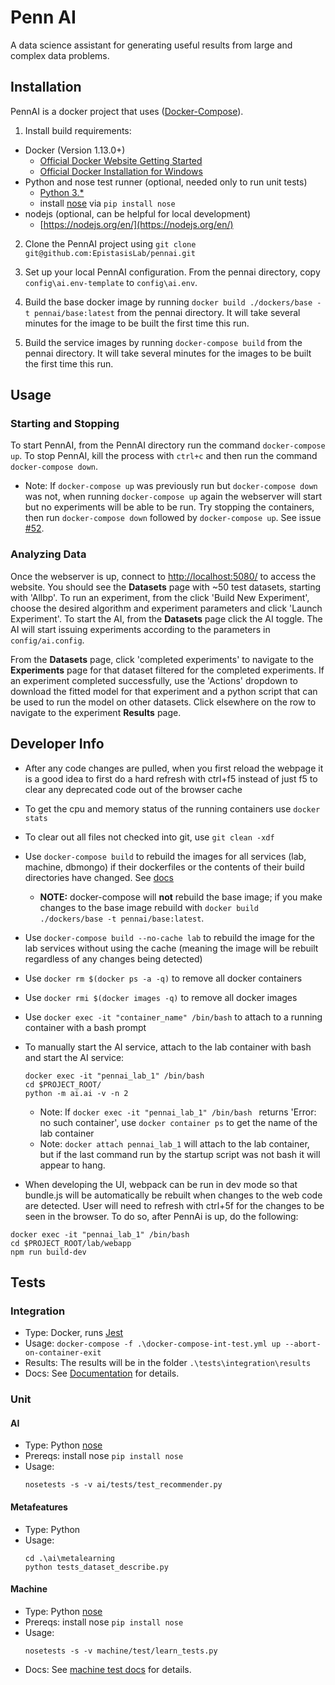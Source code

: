 # Penn AI
A data science assistant for generating useful results from large and complex data problems.



## Installation
PennAI is a docker project that uses ([Docker-Compose](https://docs.docker.com/compose/)).

1. Install build requirements:
  - Docker (Version 1.13.0+)
  	- [Official Docker Website Getting Started](https://docs.docker.com/engine/getstarted/step_one/)
	- [Official Docker Installation for Windows](https://docs.docker.com/docker-for-windows/install/)
  - Python and nose test runner (optional, needed only to run unit tests)
  	- [Python 3.* ](https://www.python.org/downloads/)
  	- install [nose](https://pypi.org/project/nose/) via `pip install nose`
  - nodejs (optional, can be helpful for local development)
  	- [https://nodejs.org/en/](https://nodejs.org/en/)

2. Clone the PennAI project using `git clone git@github.com:EpistasisLab/pennai.git`


3. Set up your local PennAI configuration. From the pennai directory, copy `config\ai.env-template` to `config\ai.env`.


4. Build the base docker image by running `docker build ./dockers/base -t pennai/base:latest` from the pennai directory.  It will take several minutes for the image to be built the first time this run.  

5. Build the service images by running `docker-compose build` from the pennai directory.  It will take several minutes for the images to be built the first time this run.

## Usage
### Starting and Stopping ###
To start PennAI, from the PennAI directory run the command `docker-compose up`.  To stop PennAI, kill the process with `ctrl+c` and then run the command `docker-compose down`.

- Note: If `docker-compose up` was previously run but `docker-compose down` was not, when running `docker-compose up` again the webserver will start but no experiments will be able to be run.  Try stopping the containers, then run `docker-compose down` followed by `docker-compose up`.  See issue [#52](https://github.com/EpistasisLab/pennai/issues/52).

### Analyzing Data ###
Once the webserver is up, connect to <http://localhost:5080/> to access the website.  You should see the **Datasets** page with ~50 test datasets, starting with 'Allbp'.  To run an experiment, from the click 'Build New Experiment', choose the desired algorithm and experiment parameters and click 'Launch Experiment'.  To start the AI, from the **Datasets** page click the AI toggle.  The AI will start issuing experiments according to the parameters in `config/ai.config`.

From the **Datasets** page, click 'completed experiments' to navigate to the **Experiments** page for that dataset filtered for the completed experiments.  If an experiment completed successfully, use the 'Actions' dropdown to download the fitted model for that experiment and a python script that can be used to run the model on other datasets.  Click elsewhere on the row to navigate to the experiment **Results** page.


## Developer Info
-  After any code changes are pulled, when you first reload the webpage it is a good idea to first do a hard refresh with ctrl+f5 instead of just f5 to clear any deprecated code out of the browser cache
- To get the cpu and memory status of the running containers use `docker stats`
- To clear out all files not checked into git, use `git clean -xdf`
- Use `docker-compose build` to rebuild the images for all services (lab, machine, dbmongo) if their dockerfiles or the contents of their build directories have changed. See [docs](https://docs.docker.com/compose/reference/build/)
	- **NOTE:** docker-compose will **not** rebuild the base image; if you make changes to the base image rebuild with `docker build ./dockers/base -t pennai/base:latest`.
- Use `docker-compose build --no-cache lab` to rebuild the image for the lab services without using the cache (meaning the image will be rebuilt regardless of any changes being detected)
- Use `docker rm $(docker ps -a -q)` to remove all docker containers
- Use `docker rmi $(docker images -q)` to remove all docker images
- Use `docker exec -it "container_name" /bin/bash` to attach to a running container with a bash prompt
- To manually start the AI service, attach to the lab container with bash and start the AI service:

  ```
  docker exec -it "pennai_lab_1" /bin/bash
  cd $PROJECT_ROOT/
  python -m ai.ai -v -n 2
  ```
	- Note: If `docker exec -it "pennai_lab_1" /bin/bash ` returns 'Error: no such container', use `docker container ps` to get the name of the lab container
	- Note: `docker attach pennai_lab_1` will attach to the lab container, but if the last command run by the startup script was not bash it will appear to hang.
- When developing the UI, webpack can be run in dev mode so that bundle.js will be automatically be rebuilt when changes to the web code are detected.  User will need to refresh with ctrl+5f for the changes to be seen in the browser.  To do so, after PennAi is up, do the following:
```
docker exec -it "pennai_lab_1" /bin/bash
cd $PROJECT_ROOT/lab/webapp
npm run build-dev
```


## Tests

### Integration
- Type: Docker, runs [Jest](https://jestjs.io/)
- Usage: `docker-compose -f .\docker-compose-int-test.yml up --abort-on-container-exit`
- Results: The results will be in the folder `.\tests\integration\results`
- Docs: See [Documentation](https://github.com/EpistasisLab/pennai/blob/pennai_lite/tests/integration/readme.md) for details.


### Unit
#### AI
- Type: Python [nose](https://pypi.org/project/nose/)
- Prereqs: install nose `pip install nose`
- Usage:
	```
	nosetests -s -v ai/tests/test_recommender.py
	```

#### Metafeatures
- Type: Python
- Usage:
	```
	cd .\ai\metalearning
	python tests_dataset_describe.py
	```

#### Machine
- Type: Python [nose](https://pypi.org/project/nose/)
- Prereqs: install nose `pip install nose`
- Usage:
	```
	nosetests -s -v machine/test/learn_tests.py
	```
- Docs: See [machine test docs](https://github.com/EpistasisLab/pennai/blob/master/machine/README.md) for details.
